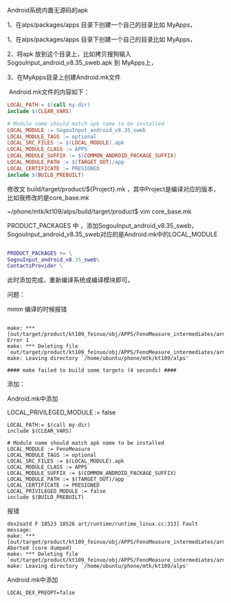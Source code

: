

Android系统内置无源码的apk

1、在alps/packages/apps 目录下创建一个自己的目录比如 MyApps，

1、在alps/packages/apps 目录下创建一个自己的目录比如 MyApps，

2、将apk 放到这个目录上，比如拷贝搜狗输入 SogouInput_android_v8.35_sweb.apk 到 MyApps上，

3、在MyApps目录上创建Android.mk文件

​	Android.mk文件的内容如下：

```mk
LOCAL_PATH:= $(call my-dir)
include $(CLEAR_VARS)

# Module name should match apk name to be installed
LOCAL_MODULE := SogouInput_android_v8.35_sweb
LOCAL_MODULE_TAGS := optional
LOCAL_SRC_FILES := $(LOCAL_MODULE).apk
LOCAL_MODULE_CLASS := APPS
LOCAL_MODULE_SUFFIX := $(COMMON_ANDROID_PACKAGE_SUFFIX)
LOCAL_MODULE_PATH := $(TARGET_OUT)/app
LOCAL_CERTIFICATE := PRESIGNED
include $(BUILD_PREBUILT)

```



修改文 build/target/product/${Project}.mk  ，其中Project是编译对应的版本，比如我修改的是core_base.mk

~/phone/mtk/kt109/alps/build/target/product$ vim core_base.mk

PRODUCT_PACKAGES   中 ，添加SogouInput_android_v8.35_sweb，SogouInput_android_v8.35_sweb对应的是Android.mk中的LOCAL_MODULE

```m

PRODUCT_PACKAGES += \
SogouInput_android_v8.35_sweb\
ContactsProvider \

```

此时添加完成，重新编译系统或编译模块即可。





问题：

mmm  编译的时候报错

```

make: *** [out/target/product/kt109_feinuo/obj/APPS/FenoMeasure_intermediates/arm64/package.odex] Error 1
make: *** Deleting file `out/target/product/kt109_feinuo/obj/APPS/FenoMeasure_intermediates/arm64/package.odex'
make: Leaving directory `/home/ubuntu/phone/mtk/kt109/alps'

#### make failed to build some targets (4 seconds) ####

```



添加：

Android.mk中添加

LOCAL_PRIVILEGED_MODULE := false



```mak
LOCAL_PATH:= $(call my-dir)
include $(CLEAR_VARS)

# Module name should match apk name to be installed
LOCAL_MODULE := FenoMeasure
LOCAL_MODULE_TAGS := optional
LOCAL_SRC_FILES := $(LOCAL_MODULE).apk
LOCAL_MODULE_CLASS := APPS
LOCAL_MODULE_SUFFIX := $(COMMON_ANDROID_PACKAGE_SUFFIX)
LOCAL_MODULE_PATH := $(TARGET_OUT)/app
LOCAL_CERTIFICATE := PRESIGNED
LOCAL_PRIVILEGED_MODULE := false
include $(BUILD_PREBUILT)

```



报错

```
dex2oatd F 18523 18526 art/runtime/runtime_linux.cc:313] Fault message:
make: *** [out/target/product/kt109_feinuo/obj/APPS/FenoMeasure_intermediates/arm64/package.odex] Aborted (core dumped)
make: *** Deleting file `out/target/product/kt109_feinuo/obj/APPS/FenoMeasure_intermediates/arm64/package.odex'
make: Leaving directory `/home/ubuntu/phone/mtk/kt109/alps'

```



Android.mk中添加

```
LOCAL_DEX_PREOPT=false
```

